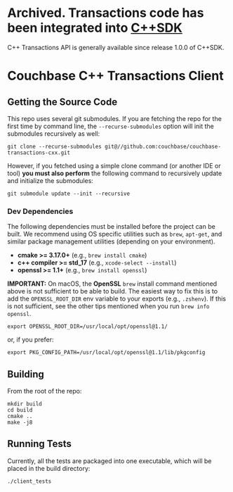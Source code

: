 # Archived. Transactions code has been integrated into [C++SDK](https://github.com/couchbase/couchbase-cxx-client)

C++ Transactions API is generally available since release 1.0.0 of C++SDK.

# Couchbase C++ Transactions Client

## Getting the Source Code

This repo uses several git submodules. If you are fetching the repo for the first time by command line, the
`--recurse-submodules` option will init the submodules recursively as well:
```shell
git clone --recurse-submodules git@//github.com:couchbase/couchbase-transactions-cxx.git
```

However, if you fetched using a simple clone command (or another IDE or tool) **you must also perform** the following
command to recursively update and initialize the submodules:
```shell
git submodule update --init --recursive
```

### Dev Dependencies

The following dependencies must be installed before the project can be built. We recommend using OS specific utilities
such as `brew`, `apt-get`, and similar package management utilities (depending on your environment).
- **cmake >= 3.17.0+** (e.g., `brew install cmake`)
- **c++ compiler >= std_17** (e.g., `xcode-select --install`)
- **openssl >= 1.1+** (e.g., `brew install openssl`)

**IMPORTANT:** On macOS, the **OpenSSL** `brew` install command mentioned above is not sufficient to be able to build.
The easiest way to fix this is to add the `OPENSSL_ROOT_DIR` env variable to your exports (e.g., `.zshenv`). If this is
not sufficient, see the other tips mentioned when you run `brew info openssl`.
```shell
export OPENSSL_ROOT_DIR=/usr/local/opt/openssl@1.1/
```
or, if you prefer:
```shell
export PKG_CONFIG_PATH=/usr/local/opt/openssl@1.1/lib/pkgconfig
```

## Building
From the root of the repo:
```shell
mkdir build
cd build
cmake ..
make -j8
```

## Running Tests
Currently, all the tests are packaged into one executable, which will be placed in the build directory:

```shell
./client_tests
```

